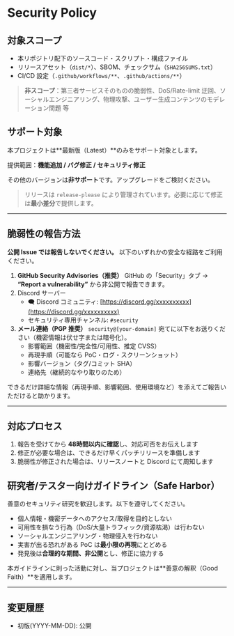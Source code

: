 # Security Policy

## 対象スコープ

- 本リポジトリ配下のソースコード・スクリプト・構成ファイル
- リリースアセット（`dist/*`）、SBOM、チェックサム（`SHA256SUMS.txt`）
- CI/CD 設定（`.github/workflows/**`、`.github/actions/**`）

> **非スコープ**：第三者サービスそのものの脆弱性、DoS/Rate-limit 迂回、ソーシャルエンジニアリング、物理攻撃、ユーザー生成コンテンツのモデレーション問題 等

## サポート対象

本プロジェクトは**最新版（Latest）**のみをサポート対象とします。

提供範囲：**機能追加 / バグ修正 / セキュリティ修正**

その他のバージョンは**非サポート**です。アップグレードをご検討ください。

> リリースは `release-please` により管理されています。必要に応じて修正は**最小差分**で提供します。

---

## 脆弱性の報告方法

**公開 Issue では報告しないでください。** 以下のいずれかの安全な経路をご利用ください。

<!-- TODO: プロジェクトに合わせて調整してください -->
1. **GitHub Security Advisories（推奨）**
   GitHub の「Security」タブ → **“Report a vulnerability”** から非公開で報告できます。
2. Discord サーバー
   - 🗨️ Discord コミュニティ: [https://discord.gg/xxxxxxxxxx](https://discord.gg/xxxxxxxxxx)
   - セキュリティ専用チャンネル: `#security`
3. **メール連絡（PGP 推奨）**
   `security@[your-domain]` 宛てに以下をお送りください（機密情報は伏せ字または暗号化）。
   - 影響範囲（機密性/完全性/可用性、推定 CVSS）
   - 再現手順（可能なら PoC・ログ・スクリーンショット）
   - 影響バージョン（タグ/コミット SHA）
   - 連絡先（継続的なやり取りのため）

できるだけ詳細な情報（再現手順、影響範囲、使用環境など）を添えてご報告いただけると助かります。

---

## 対応プロセス

1. 報告を受けてから **48時間以内に確認**し、対応可否をお伝えします
2. 修正が必要な場合は、できるだけ早くパッチリリースを準備します
3. 脆弱性が修正された場合は、リリースノートと Discord にて周知します

## 研究者/テスター向けガイドライン（Safe Harbor）

善意のセキュリティ研究を歓迎します。以下を遵守してください。

- 個人情報・機密データへのアクセス/取得を目的としない
- 可用性を損なう行為（DoS/大量トラフィック/資源枯渇）は行わない
- ソーシャルエンジニアリング・物理侵入を行わない
- 実害が出る恐れがある PoC は**最小限の再現**にとどめる
- 発見後は**合理的な期間、非公開**とし、修正に協力する

本ガイドラインに則った活動に対し、当プロジェクトは**善意の解釈（Good Faith）**を適用します。

---

## 変更履歴

<!-- TODO: プロジェクトに合わせて修正してください -->
- 初版(YYYY-MM-DD): 公開
